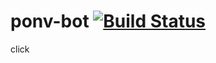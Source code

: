 # ponv-bot [![Build Status](https://travis-ci.org/daron666/ponv-bot.svg?branch=master)](https://travis-ci.org/daron666/ponv-bot)

click
